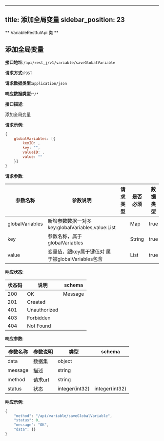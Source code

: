 
---
title: 添加全局变量
sidebar_position: 23
---
** VariableRestfulApi 类 **


## 添加全局变量


**接口地址**:`/api/rest_j/v1/variable/saveGlobalVariable`


**请求方式**:`POST`


**请求数据类型**:`application/json`


**响应数据类型**:`*/*`


**接口描述**:<p>添加全局变量</p>

**请求示例**:
```javascript
{
	globalVariables: [{
		keyID: ,
		key: "",
		valueID: ,
		value: ""
	}]
}
```

**请求参数**:


| 参数名称 | 参数说明 | 请求类型    | 是否必须 | 数据类型 | schema |
| -------- | -------- | ----- | -------- | -------- | ------ |
|globalVariables|新增参数数据一对多key:globalVariables,value:List||Map|true|Map|
|key|参数名称，属于globalVariables||String|true|String|
|value|变量值，跟key属于键值对 属于被globalVariables包含||List|true|List|


**响应状态**:


| 状态码 | 说明 | schema |
| -------- | -------- | ----- | 
|200|OK|Message|
|201|Created||
|401|Unauthorized||
|403|Forbidden||
|404|Not Found||


**响应参数**:


| 参数名称 | 参数说明 | 类型 | schema |
| -------- | -------- | ----- |----- | 
|data|数据集|object||
|message|描述|string||
|method|请求url|string||
|status|状态|integer(int32)|integer(int32)|


**响应示例**:
```javascript
{
	"method": "/api/variable/saveGlobalVariable",
	"status": 0,
	"message": "OK",
	"data": {}
}
```

